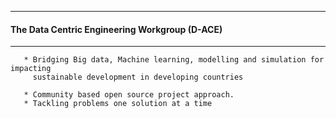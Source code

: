 --------------------------------------------------

#### The Data Centric Engineering Workgroup (D-ACE)

------------------------------------------------

       * Bridging Big data, Machine learning, modelling and simulation for impacting 
         sustainable development in developing countries 
       
       * Community based open source project approach.
       * Tackling problems one solution at a time
       
 

 
      

